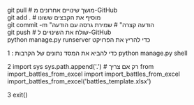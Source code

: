 git pull                     # מושך שינויים אחרונים מ-GitHub
<br>
git add .                    # מוסיף את הקבצים ששונו
<br>
git commit -m "הודעה קצרה"  # שמירת גרסה עם הודעה
<br>
git push                     # שולח את השינויים ל-GitHub
<br>
python manage.py runserver   כדי להריץ את הפרויקט

כדי להביא את המסד נתונים של הקרבות : 
1
python manage.py shell

2
import sys
sys.path.append('.')  # רק אם צריך
from import_battles_from_excel import import_battles_from_excel
import_battles_from_excel('battles_template.xlsx')

3
exit()